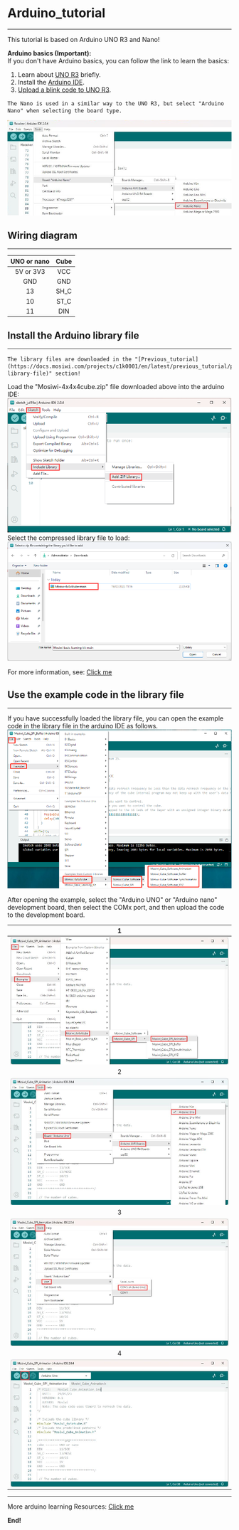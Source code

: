 # Arduino_tutorial  
------------------
This tutorial is based on Arduino UNO R3 and Nano!    


**Arduino basics  (Important):**  
If you don't have Arduino basics, you can follow the link to learn the basics:         
1. Learn about [UNO R3](https://docs.mosiwi.com/en/latest/arduino/A1D0000_uno_r3/A1D0000_uno_r3.html) briefly.     
2. Install the [Arduino IDE](https://docs.mosiwi.com/en/latest/arduino/resources/arduino_ide/arduino_ide.html).   
3. [Upload a blink code to UNO R3](https://docs.mosiwi.com/en/latest/arduino/A1D0000_uno_r3/A1D0000_uno_r3.html#programming-platform).   

```{tip}
The Nano is used in a similar way to the UNO R3, but select "Arduino Nano" when selecting the board type.   
```
![img](../_static/arduino/img/4img.jpg)      

## Wiring diagram
----------------- 
|  UNO or nano  |   Cube   |  
|      :--:     |   :--:   |  
|   5V or 3V3   |   VCC    |  
|      GND      |   GND    |  
|      13       |   SH_C   |  
|      10       |   ST_C   |  
|      11       |   DIN    |  

## Install the Arduino library file
-----------------------------------     
```{tip}   
The library files are downloaded in the "[Previous_tutorial](https://docs.mosiwi.com/projects/c1k0001/en/latest/previous_tutorial/previous_tutorial.html#download-library-file)" section!
```

Load the "Mosiwi-4x4x4cube.zip" file downloaded above into the arduino IDE:          
![Img](../_static/arduino/img/1img.png)       
Select the compressed library file to load:       
![Img](../_static/arduino/img/2img.png)

For more information, see: [Click me](https://docs.mosiwi.com/en/latest/arduino/resources/arduino_libraries/arduino_libraries.html)            

## Use the example code in the library file
-------------------------------------------    
If you have successfully loaded the library file, you can open the example code in the library file in the arduino IDE as follows.   
![Img](../_static/arduino/img/3img.png)   

After opening the example, select the "Arduino UNO" or "Arduino nano" development board, then select the COMx port, and then upload the code to the development board.  

| 1 |      
| :--: |   
| ![img](../_static/arduino/img/5img.jpg) |    
| 2 |  
| ![img](../_static/arduino/img/6img.jpg) |     
| 3 |    
| ![img](../_static/arduino/img/7img.jpg) |     
| 4 | 
| ![img](../_static/arduino/img/8img.jpg) |      

------------
More arduino learning Resources: [Click me](https://docs.mosiwi.com/projects/c1k0000/en/latest/arduino_tutorial/basic_tutorial.html)

**End!** 
